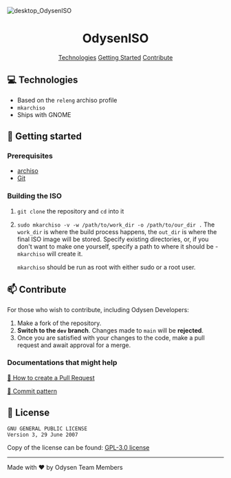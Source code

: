 ![desktop_OdysenISO](https://socialify.git.ci/odysen/desktop_OdysenISO/image?description=1&font=Jost&language=1&logo=https%3A%2F%2Fmedia.kerichuu.space%2Fu%2Fsvg_squared.svg&name=1&owner=1&theme=Dark)      

<h1 align="center" style="font-weight: bold;">OdysenISO</h1>

<p align="center">
<a href="#tech">Technologies</a>
<a href="#started">Getting Started</a>
<a href="#contribute">Contribute</a> 
</p>

 
<h2 id="tech">💻 Technologies</h2>

- Based on the `releng` archiso profile
- `mkarchiso`
- Ships with GNOME
  
<h2 id="started">🚀 Getting started</h2>
 
<h3>Prerequisites</h3>

- [archiso](https://wiki.archlinux.org/title/Archiso)
- [Git](https://git-scm.com/)
<h3>Building the ISO</h3>

1. `git clone` the repository and `cd` into it
2. `sudo mkarchiso -v -w /path/to/work_dir -o /path/to/our_dir .`
    The `work_dir` is where the build process happens, the `out_dir` is where the final ISO image will be stored. Specify existing directories, or, if you don't want to make one yourself, specify a path to where it should be - `mkarchiso` will create it.

    `mkarchiso` should be run as root with either sudo or a root user.

<h2 id="contribute">📫 Contribute</h2>

For those who wish to contribute, including Odysen Developers:

1. Make a fork of the repository.
2. **Switch to the `dev` branch**. Changes made to `main` will be **rejected**.
2. Once you are satisfied with your changes to the code, make a pull request and await approval for a merge.

<h3>Documentations that might help</h3>

[📝 How to create a Pull Request](https://www.atlassian.com/git/tutorials/making-a-pull-request)

[💾 Commit pattern](https://gist.github.com/joshbuchea/6f47e86d2510bce28f8e7f42ae84c716)

<h2> 📝 License </h2>

```
GNU GENERAL PUBLIC LICENSE
Version 3, 29 June 2007
```

Copy of the license can be found: <a href="https://github.com/odysen/infra_website/blob/main/LICENSE"> GPL-3.0 license</a>

<hr>

Made with ❤️ by Odysen Team Members